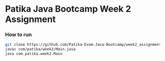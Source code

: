 # Patika Java Bootcamp Week 2 Assignment

### How to run
```bash 
git clone https://github.com/Patika-Evam-Java-Bootcamp/week2_assignment-egeoz.git && cd week2_assignment-egeoz/
javac com/patika/week2/Main.java
java com.patika.week2.Main
```

